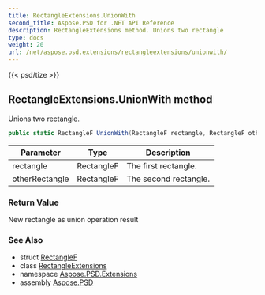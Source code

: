 ```yaml
---
title: RectangleExtensions.UnionWith
second_title: Aspose.PSD for .NET API Reference
description: RectangleExtensions method. Unions two rectangle
type: docs
weight: 20
url: /net/aspose.psd.extensions/rectangleextensions/unionwith/
---
```

{{< psd/tize >}}
## RectangleExtensions.UnionWith method

Unions two rectangle.

```csharp
public static RectangleF UnionWith(RectangleF rectangle, RectangleF otherRectangle)
```

| Parameter | Type | Description |
| --- | --- | --- |
| rectangle | RectangleF | The first rectangle. |
| otherRectangle | RectangleF | The second rectangle. |

### Return Value

New rectangle as union operation result

### See Also

* struct [RectangleF](../../../aspose.psd/rectanglef/)
* class [RectangleExtensions](../)
* namespace [Aspose.PSD.Extensions](../../../aspose.psd.extensions/)
* assembly [Aspose.PSD](../../../)


